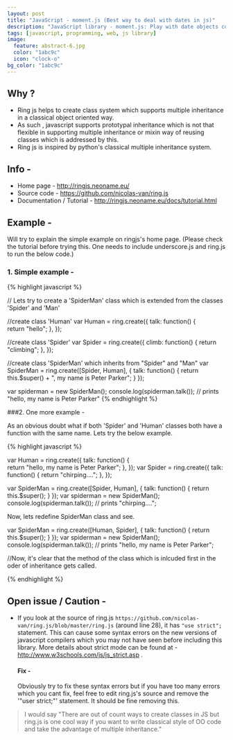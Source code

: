 ```yaml
---
layout: post
title: "JavaScript - moment.js (Best way to deal with dates in js)"
description: "JavaScript library - moment.js: Play with date objects comfortably including in different locales and time zones."
tags: [javascript, programming, web, js library]
image:
  feature: abstract-6.jpg
  color: "1abc9c"
  icon: "clock-o"
bg_color: "1abc9c"
---
```


## Why ?

- Ring js helps to create class system which supports multiple inheritance in a classical object oriented way.
- As such , javascript supports prototypal inheritance which is not that flexible in supporting multiple inheritance or mixin way of reusing classes which is addressed by this.
- Ring js is inspired by python's classical multiple inheritance system.

## Info -

* Home page - <http://ringjs.neoname.eu/>
* Source code - <https://github.com/nicolas-van/ring.js>
* Documentation / Tutorial - <http://ringjs.neoname.eu/docs/tutorial.html>

## Example -

Will try to explain the simple example on ringjs's home page. (Please check the tutorial before trying this. One needs to include underscore.js and ring.js to run the below code.)

### 1. Simple example -

{% highlight javascript %}

// Lets try to create a 'SpiderMan' class which is extended from the classes 'Spider' and 'Man'

//create class 'Human'
var Human = ring.create({
    talk: function() {      
        return "hello";
    },
});

//create class 'Spider'
var Spider = ring.create({
    climb: function() {
        return "climbing";
    },
});

//create class 'SpiderMan' which inherits from "Spider" and "Man"
var SpiderMan = ring.create([Spider, Human], {
    talk: function() {
        return this.$super() + ", my name is Peter Parker";
    }
});

var spiderman = new SpiderMan();
console.log(spiderman.talk());    // prints "hello, my name is Peter Parker"
{% endhighlight %}

###2. One more example -

As an obvious doubt what if both 'Spider' and 'Human' classes both have a function with the same name. Lets try the below example.

{% highlight javascript %}

var Human = ring.create({
    talk: function() {      
        return "hello, my name is Peter Parker";
    },
});
var Spider = ring.create({
    talk: function() {
        return "chirping....";
    },
});

var SpiderMan = ring.create([Spider, Human], {
    talk: function() {
        return this.$super();
    }
});
var spiderman = new SpiderMan();
console.log(spiderman.talk());    // prints "chirping....";

Now, lets redefine SpiderMan class and see.


var SpiderMan = ring.create([Human, Spider], {
    talk: function() {
        return this.$super();
    }
});
var spiderman = new SpiderMan();
console.log(spiderman.talk());    // prints "hello, my name is Peter Parker";

//Now, it's clear that the method of the class which is inlcuded first in the oder of inheritance gets called.

{% endhighlight %}

## Open issue / Caution -

- If you look at the source of ring.js `https://github.com/nicolas-van/ring.js/blob/master/ring.js` (around line 28), it has `"use strict";` statement. This can cause some syntax errors on the new versions of javascript compilers which you may not have seen before including this library. More details about strict mode can be found at - <http://www.w3schools.com/js/js_strict.asp> .

  #### Fix -
  Obviously try to fix these syntax errors but if you have too many errors which you cant fix, feel free to edit ring.js's source and remove the '"user strict;"' statement. It should be fine removing this.



> I would say "There are out of count ways to create classes in JS but ring.js is one cool way if you want to write classical style of OO code and take the advantage of multiple inheritance."
